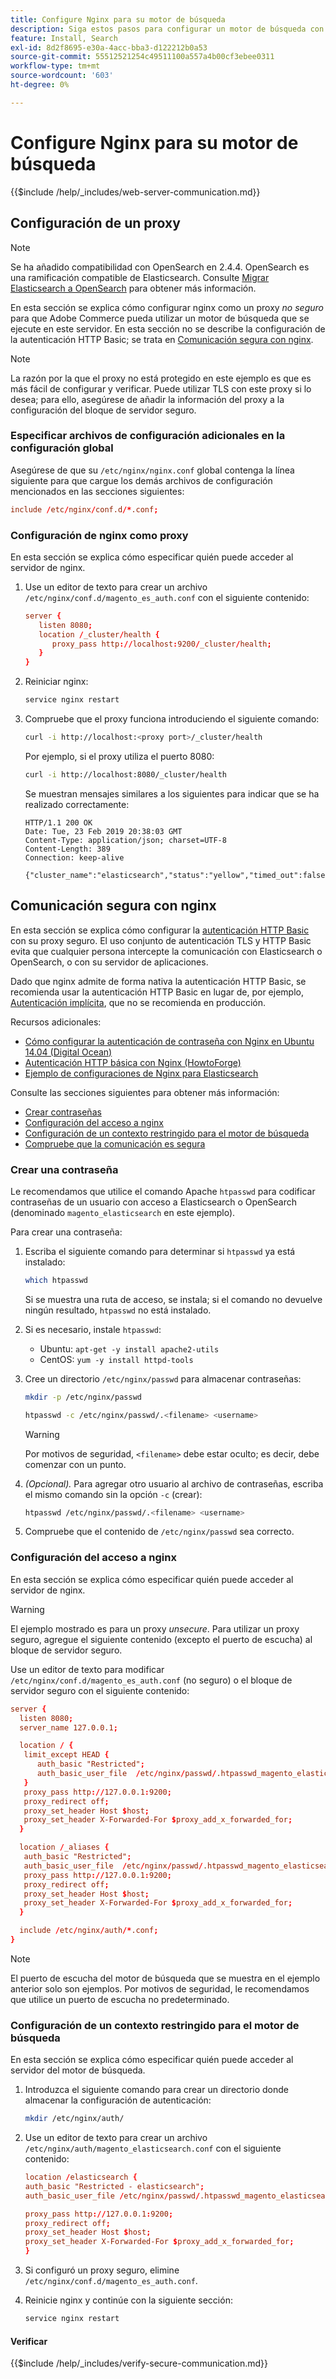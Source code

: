 ```yaml
---
title: Configure Nginx para su motor de búsqueda
description: Siga estos pasos para configurar un motor de búsqueda con el servidor web Nginx para instalaciones locales de Adobe Commerce.
feature: Install, Search
exl-id: 8d2f8695-e30a-4acc-bba3-d122212b0a53
source-git-commit: 55512521254c49511100a557a4b00cf3ebee0311
workflow-type: tm+mt
source-wordcount: '603'
ht-degree: 0%

---
```


# Configure Nginx para su motor de búsqueda

{{$include /help/_includes/web-server-communication.md}}

## Configuración de un proxy

>[!NOTE]
>
>Se ha añadido compatibilidad con OpenSearch en 2.4.4. OpenSearch es una ramificación compatible de Elasticsearch. Consulte [Migrar Elasticsearch a OpenSearch](../../../upgrade/prepare/opensearch-migration.md) para obtener más información.

En esta sección se explica cómo configurar nginx como un proxy *no seguro* para que Adobe Commerce pueda utilizar un motor de búsqueda que se ejecute en este servidor. En esta sección no se describe la configuración de la autenticación HTTP Basic; se trata en [Comunicación segura con nginx](#secure-communication-with-nginx).

>[!NOTE]
>
>La razón por la que el proxy no está protegido en este ejemplo es que es más fácil de configurar y verificar. Puede utilizar TLS con este proxy si lo desea; para ello, asegúrese de añadir la información del proxy a la configuración del bloque de servidor seguro.

### Especificar archivos de configuración adicionales en la configuración global

Asegúrese de que su `/etc/nginx/nginx.conf` global contenga la línea siguiente para que cargue los demás archivos de configuración mencionados en las secciones siguientes:

```conf
include /etc/nginx/conf.d/*.conf;
```

### Configuración de nginx como proxy

En esta sección se explica cómo especificar quién puede acceder al servidor de nginx.

1. Use un editor de texto para crear un archivo `/etc/nginx/conf.d/magento_es_auth.conf` con el siguiente contenido:

   ```conf
   server {
      listen 8080;
      location /_cluster/health {
         proxy_pass http://localhost:9200/_cluster/health;
      }
   }
   ```

1. Reiniciar nginx:

   ```bash
   service nginx restart
   ```

1. Compruebe que el proxy funciona introduciendo el siguiente comando:

   ```bash
   curl -i http://localhost:<proxy port>/_cluster/health
   ```

   Por ejemplo, si el proxy utiliza el puerto 8080:

   ```bash
   curl -i http://localhost:8080/_cluster/health
   ```

   Se muestran mensajes similares a los siguientes para indicar que se ha realizado correctamente:

   ```
   HTTP/1.1 200 OK
   Date: Tue, 23 Feb 2019 20:38:03 GMT
   Content-Type: application/json; charset=UTF-8
   Content-Length: 389
   Connection: keep-alive
   
   {"cluster_name":"elasticsearch","status":"yellow","timed_out":false,"number_of_nodes":1,"number_of_data_nodes":1,"active_primary_shards":5,"active_shards":5,"relocating_shards":0,"initializing_shards":0,"unassigned_shards":5,"delayed_unassigned_shards":0,"number_of_pending_tasks":0,"number_of_in_flight_fetch":0,"task_max_waiting_in_queue_millis":0,"active_shards_percent_as_number":50.0}
   ```

## Comunicación segura con nginx

En esta sección se explica cómo configurar la [autenticación HTTP Basic](https://nginx.org/en/docs/http/ngx_http_auth_basic_module.html) con su proxy seguro. El uso conjunto de autenticación TLS y HTTP Basic evita que cualquier persona intercepte la comunicación con Elasticsearch o OpenSearch, o con su servidor de aplicaciones.

Dado que nginx admite de forma nativa la autenticación HTTP Basic, se recomienda usar la autenticación HTTP Basic en lugar de, por ejemplo, [Autenticación implícita](https://www.nginx.com/resources/wiki/modules/auth_digest/), que no se recomienda en producción.

Recursos adicionales:

* [Cómo configurar la autenticación de contraseña con Nginx en Ubuntu 14.04 (Digital Ocean)](https://www.digitalocean.com/community/tutorials/how-to-set-up-password-authentication-with-nginx-on-ubuntu-14-04)
* [Autenticación HTTP básica con Nginx (HowtoForge)](https://www.howtoforge.com/basic-http-authentication-with-nginx)
* [Ejemplo de configuraciones de Nginx para Elasticsearch](https://gist.github.com/karmi/b0a9b4c111ed3023a52d)

Consulte las secciones siguientes para obtener más información:

* [Crear contraseñas](#create-a-password)
* [Configuración del acceso a nginx](#set-up-access-to-nginx)
* [Configuración de un contexto restringido para el motor de búsqueda](#set-up-a-restricted-context-for-the-search-engine)
* [Compruebe que la comunicación es segura](#secure-communication-with-nginx)

### Crear una contraseña

Le recomendamos que utilice el comando Apache `htpasswd` para codificar contraseñas de un usuario con acceso a Elasticsearch o OpenSearch (denominado `magento_elasticsearch` en este ejemplo).

Para crear una contraseña:

1. Escriba el siguiente comando para determinar si `htpasswd` ya está instalado:

   ```bash
   which htpasswd
   ```

   Si se muestra una ruta de acceso, se instala; si el comando no devuelve ningún resultado, `htpasswd` no está instalado.

1. Si es necesario, instale `htpasswd`:

   * Ubuntu: `apt-get -y install apache2-utils`
   * CentOS: `yum -y install httpd-tools`

1. Cree un directorio `/etc/nginx/passwd` para almacenar contraseñas:

   ```bash
   mkdir -p /etc/nginx/passwd
   ```

   ```bash
   htpasswd -c /etc/nginx/passwd/.<filename> <username>
   ```

   >[!WARNING]
   >
   >Por motivos de seguridad, `<filename>` debe estar oculto; es decir, debe comenzar con un punto.

1. *(Opcional).* Para agregar otro usuario al archivo de contraseñas, escriba el mismo comando sin la opción `-c` (crear):

   ```bash
   htpasswd /etc/nginx/passwd/.<filename> <username>
   ```

1. Compruebe que el contenido de `/etc/nginx/passwd` sea correcto.

### Configuración del acceso a nginx

En esta sección se explica cómo especificar quién puede acceder al servidor de nginx.

>[!WARNING]
>
>El ejemplo mostrado es para un proxy *unsecure*. Para utilizar un proxy seguro, agregue el siguiente contenido (excepto el puerto de escucha) al bloque de servidor seguro.

Use un editor de texto para modificar `/etc/nginx/conf.d/magento_es_auth.conf` (no seguro) o el bloque de servidor seguro con el siguiente contenido:

```conf
server {
  listen 8080;
  server_name 127.0.0.1;

  location / {
   limit_except HEAD {
      auth_basic "Restricted";
      auth_basic_user_file  /etc/nginx/passwd/.htpasswd_magento_elasticsearch;
   }
   proxy_pass http://127.0.0.1:9200;
   proxy_redirect off;
   proxy_set_header Host $host;
   proxy_set_header X-Forwarded-For $proxy_add_x_forwarded_for;
  }

  location /_aliases {
   auth_basic "Restricted";
   auth_basic_user_file  /etc/nginx/passwd/.htpasswd_magento_elasticsearch;
   proxy_pass http://127.0.0.1:9200;
   proxy_redirect off;
   proxy_set_header Host $host;
   proxy_set_header X-Forwarded-For $proxy_add_x_forwarded_for;
  }

  include /etc/nginx/auth/*.conf;
}
```

>[!NOTE]
>
>El puerto de escucha del motor de búsqueda que se muestra en el ejemplo anterior solo son ejemplos. Por motivos de seguridad, le recomendamos que utilice un puerto de escucha no predeterminado.

### Configuración de un contexto restringido para el motor de búsqueda

En esta sección se explica cómo especificar quién puede acceder al servidor del motor de búsqueda.

1. Introduzca el siguiente comando para crear un directorio donde almacenar la configuración de autenticación:

   ```bash
   mkdir /etc/nginx/auth/
   ```

1. Use un editor de texto para crear un archivo `/etc/nginx/auth/magento_elasticsearch.conf` con el siguiente contenido:

   ```conf
   location /elasticsearch {
   auth_basic "Restricted - elasticsearch";
   auth_basic_user_file /etc/nginx/passwd/.htpasswd_magento_elasticsearch;
   
   proxy_pass http://127.0.0.1:9200;
   proxy_redirect off;
   proxy_set_header Host $host;
   proxy_set_header X-Forwarded-For $proxy_add_x_forwarded_for;
   }
   ```

1. Si configuró un proxy seguro, elimine `/etc/nginx/conf.d/magento_es_auth.conf`.
1. Reinicie nginx y continúe con la siguiente sección:

   ```bash
   service nginx restart
   ```

#### Verificar

{{$include /help/_includes/verify-secure-communication.md}}

<!-- Last updated from includes: 2024-07-18 15:50:54 -->
